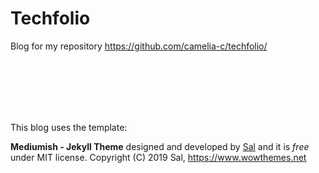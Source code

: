 # Techfolio

Blog for my repository https://github.com/camelia-c/techfolio/

<br>
<br>
<br>
<br>
<br>

This blog uses the template:

**Mediumish - Jekyll Theme** designed and developed by [Sal](https://www.wowthemes.net) and it is *free* under MIT license. Copyright (C) 2019 Sal, https://www.wowthemes.net



